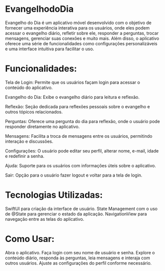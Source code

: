 # EvangelhodoDia

Evangelho do Dia é um aplicativo móvel desenvolvido com o objetivo de fornecer uma experiência interativa para os usuários, onde eles podem acessar o evangelho diário, refletir sobre ele, responder a perguntas, trocar mensagens, gerenciar suas conexões e muito mais. Além disso, o aplicativo oferece uma série de funcionalidades como configurações personalizáveis e uma interface intuitiva para facilitar o uso.

# Funcionalidades:
Tela de Login: Permite que os usuários façam login para acessar o conteúdo do aplicativo.


Evangelho do Dia: Exibe o evangelho diário para leitura e reflexão.


Reflexão: Seção dedicada para reflexões pessoais sobre o evangelho e outros tópicos relacionados.


Perguntas: Oferece uma pergunta do dia para reflexão, onde o usuário pode responder diretamente no aplicativo.


Mensagens: Facilita a troca de mensagens entre os usuários, permitindo interação e discussões.


Configurações: O usuário pode editar seu perfil, alterar nome, e-mail, idade e redefinir a senha.


Ajuda: Suporte para os usuários com informações úteis sobre o aplicativo.


Sair: Opção para o usuário fazer logout e voltar para a tela de login.


# Tecnologias Utilizadas:

SwiftUI para criação da interface de usuário.
State Management com o uso de @State para gerenciar o estado da aplicação.
NavigationView para navegação entre as telas do aplicativo.


# Como Usar:

Abra o aplicativo.
Faça login com seu nome de usuário e senha.
Explore o conteúdo diário, responda às perguntas, leia mensagens e interaja com outros usuários.
Ajuste as configurações do perfil conforme necessário.
